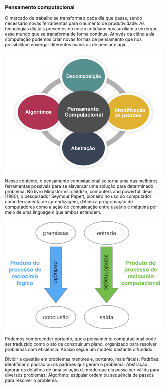 ### Pensamento computacional

O mercado de trabalho se transforma a cada dia que passa, sendo necessário novas ferramentas para o aumento de produtividade. 
As tecnologias digitais presentes no nosso cotidiano nos auxiliam a enxergar esse mundo que se transforma de forma contínua. 
Através da ciência da computação podemos criar novas formas de pensamento que nos possibilitam enxergar diferentes maneiras de pensar e agir.


![imagem](https://github.com/Emanoel580/Algoritmos/blob/master/img6.png)

Nesse contexto, o pensamento computacional se torna uma das melhores ferramentas possíveis para se alavancar uma solução para determinado problema. 
No livro Mindstorms: children, computers and powerful ideas (1980), o pesquisador Seymour Papert, pioneiro no uso do computador como ferramenta de 
aprendizagem, definiu a programação de computadores como a ação de comunicação entre usuário e máquina por meio de uma linguagem que ambos entendem.

![imagem](https://github.com/Emanoel580/Algoritmos/blob/master/deducaoXtransformacao.png)

Podemos compreender portanto, que o pensamento computacional pode ser traduzido como o ato de construir um plano, organizado para resolver problemas com eficiência. 
Abaixo segue um modelo bastante difundido: 

Dividir a questão em problemas menores e, portanto, mais fáceis; Padrões: identificar o padrão ou os padrões que geram o problema; Abstração: ignorar os detalhes de
uma solução de modo que ela possa ser válida para diversos problemas; Algoritmo: estipular ordem ou sequência de passos para resolver o problema. 

